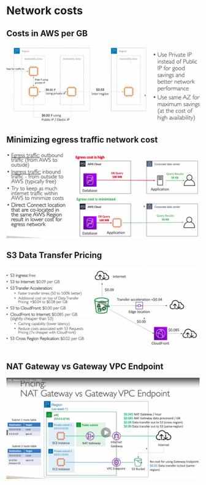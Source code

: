 # Network costs

## Costs in AWS per GB

![NetworkCosts](images/NetworkCosts.png)

## Minimizing egress traffic network cost

![MinimizeEgressTraffic](images/MinimizeEgressTraffic.png)

## S3 Data Transfer Pricing

![S3DataTransferPricing](images/S3DataTransferPricing.png)

## NAT Gateway vs Gateway VPC Endpoint

![NATGatewayVSGatewayVPCEndpoint](images/NATGatewayVSGatewayVPCEndpoint.png)
